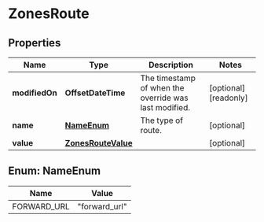 

# ZonesRoute


## Properties

| Name | Type | Description | Notes |
|------------ | ------------- | ------------- | -------------|
|**modifiedOn** | **OffsetDateTime** | The timestamp of when the override was last modified. |  [optional] [readonly] |
|**name** | [**NameEnum**](#NameEnum) | The type of route. |  [optional] |
|**value** | [**ZonesRouteValue**](ZonesRouteValue.md) |  |  [optional] |



## Enum: NameEnum

| Name | Value |
|---- | -----|
| FORWARD_URL | &quot;forward_url&quot; |



